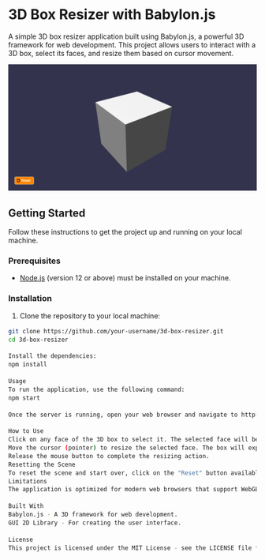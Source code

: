 # 3D Box Resizer with Babylon.js

A simple 3D box resizer application built using Babylon.js, a powerful 3D framework for web development. This project allows users to interact with a 3D box, select its faces, and resize them based on cursor movement.

![3D Box Resizer](assets/screenshot.png)

## Getting Started

Follow these instructions to get the project up and running on your local machine.

### Prerequisites

- [Node.js](https://nodejs.org) (version 12 or above) must be installed on your machine.

### Installation

1. Clone the repository to your local machine:

```bash
git clone https://github.com/your-username/3d-box-resizer.git
cd 3d-box-resizer

Install the dependencies:
npm install

Usage
To run the application, use the following command:
npm start

Once the server is running, open your web browser and navigate to http://localhost:3000 to view the 3D box resizer application.

How to Use
Click on any face of the 3D box to select it. The selected face will be coloured with a blue highlight.
Move the cursor (pointer) to resize the selected face. The box will expand or contract based on the cursor movement.
Release the mouse button to complete the resizing action.
Resetting the Scene
To reset the scene and start over, click on the "Reset" button available in the bottom left corner of the application. This will reset the camera position and remove any resizing effects applied to the box.
Limitations
The application is optimized for modern web browsers that support WebGL. It may not work as expected on older browsers.

Built With
Babylon.js - A 3D framework for web development.
GUI 2D Library - For creating the user interface.

License
This project is licensed under the MIT License - see the LICENSE file for details.
